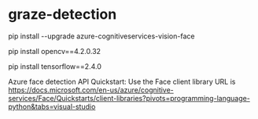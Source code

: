 # graze-detection
pip install --upgrade azure-cognitiveservices-vision-face  

pip install opencv==4.2.0.32  

pip install tensorflow==2.4.0  

Azure face detection API Quickstart: Use the Face client library URL is https://docs.microsoft.com/en-us/azure/cognitive-services/Face/Quickstarts/client-libraries?pivots=programming-language-python&tabs=visual-studio
